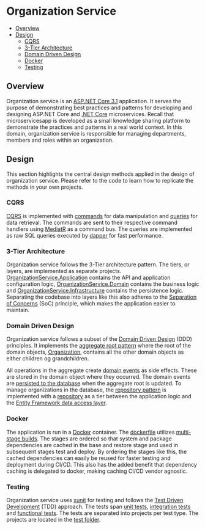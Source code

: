 # Organization Service

* [Overview](#Overview)
* [Design](#Design)
    *  [CQRS](#CQRS)
    *  [3-Tier Architecture](#3-Tier-Architecture)
    *  [Domain Driven Design](#Domain-Driven-Design)
    *  [Docker](#Docker)
    *  [Testing](#Testing)

## Overview

Organization service is an [ASP.NET Core 3.1](https://dotnet.microsoft.com/learn/aspnet/what-is-aspnet-core) application. It serves the purpose of demonstrating best practices and patterns for developing and designing ASP.NET Core and [.NET Core](https://dotnet.microsoft.com/) microservices. Recall that microservicesapp is developed as a small knowledge sharing platform to demonstrate the practices and patterns in a real world context. In this domain, organization service is responsible for managing departments, members and roles within an organization.

## Design

This section highlights the central design methods applied in the design of organization service. Please refer to the code to learn how to replicate the methods in your own projects.

### CQRS

[CQRS](https://docs.microsoft.com/en-us/azure/architecture/patterns/cqrs) is implemented with [commands](src/OrganizationService.Application/Commands) for data manipulation and [queries](src/OrganizationService.Infrastructure/Queries/Queries.cs) for data retrieval. The commands are sent to their respective command handlers using [MediatR](https://github.com/jbogard/MediatR) as a command bus. The queries are implemented as raw SQL queries executed by [dapper](https://github.com/StackExchange/Dapper) for fast performance.

### 3-Tier Architecture

Organization service follows the 3-Tier architecture pattern. The tiers, or layers, are implemented as separate projects. [OrganizationService.Application](src/OrganizationService.Application) contains the API and application configuration logic, [OrganizationService.Domain](src/OrganizationService.Domain) contains the business logic and [OrganizationService.Infrastructure](src/OrganizationService.Infrastructure) contains the persistence logic. Separating the codebase into layers like this also adheres to the [Separation of Concerns](https://en.wikipedia.org/wiki/Separation_of_concerns) (SoC) principle, which makes the application easier to maintain.

### Domain Driven Design

Organization service follows a subset of the [Domain Driven Design](https://en.wikipedia.org/wiki/Domain-driven_design) (DDD) principles. It implements the [aggregate root pattern](https://en.wikipedia.org/wiki/Aggregate) where the root of the domain objects, [Organization](src/OrganizationService.Domain/Aggregates/Organization/Organization.cs), contains all the other domain objects as either children og grandchildren.

All operations in the aggregate create [domain events](src/OrganizationService.Domain/DomainEvents) as side effects. These are stored in the domain object where they occurred. The domain events are [persisted to the database](src/OrganizationService.Application/Behaviors/TransactionPipelineBehavior.cs) when the aggregate root is updated. To manage organizations in the database, the [repository pattern](https://deviq.com/repository-pattern/) is implemented with a [repository](src/OrganizationService.Infrastructure/OrganizationRepository.cs) as a tier between the application logic and the [Entity Framework data access layer](src/OrganizationService.Infrastructure/OrganizationDbContext.cs).

### Docker

The application is run in a [Docker](https://www.docker.com/) container. The [dockerfile](Dockerfile) utilizes [multi-stage builds](https://docs.docker.com/develop/develop-images/dockerfile_best-practices/#use-multi-stage-builds). The stages are ordered so that system and package dependencies are cached in the base and restore stage and used in subsequent stages test and deploy. By ordering the stages like this, the cached dependencies can easily be reused for faster testing and deployment during CI/CD. This also has the added benefit that dependency caching is delegated to docker, making caching CI/CD vendor agnostic.

### Testing

Organization service uses [xunit](https://xunit.net/) for testing and follows the [Test Driven Development](https://en.wikipedia.org/wiki/Test-driven_development) (TDD) approach. The tests span [unit tests](https://en.wikipedia.org/wiki/Unit_testing), [integration tests](https://en.wikipedia.org/wiki/Integration_testing) and [functional tests](https://en.wikipedia.org/wiki/Functional_testing). The tests are separated into projects per test type. The projects are located in the [test folder](test).